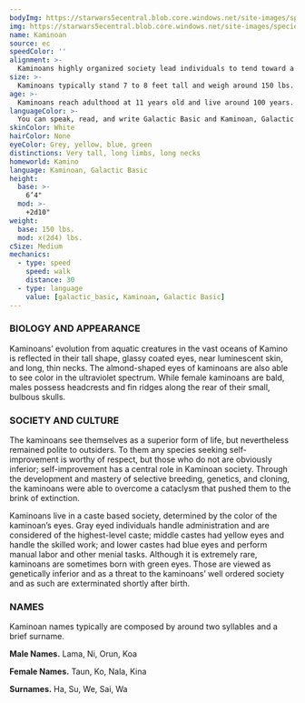 ```yaml
---
bodyImg: https://starwars5ecentral.blob.core.windows.net/site-images/species/species_Kaminoan.png
img: https://starwars5ecentral.blob.core.windows.net/site-images/species/species_Kaminoan.png
name: Kaminoan
source: ec
speedColor: ''
alignment: >-
  Kaminoans highly organized society lead individuals to tend toward a lawful alignment, though there are exceptions.
size: >-
  Kaminoans typically stand 7 to 8 feet tall and weigh around 150 lbs. Regardless of your position in that range, your size is Medium.
age: >-
  Kaminoans reach adulthood at 11 years old and live around 100 years.
languageColor: >-
  You can speak, read, and write Galactic Basic and Kaminoan, Galactic Basic. 
skinColor: White
hairColor: None
eyeColor: Grey, yellow, blue, green
distinctions: Very tall, long limbs, long necks
homeworld: Kamino
language: Kaminoan, Galactic Basic
height:
  base: >-
    6’4"
  mod: >-
    +2d10"
weight:
  base: 150 lbs.
  mod: x(2d4) lbs.
cSize: Medium
mechanics:
  - type: speed
    speed: walk
    distance: 30
  - type: language
    value: [galactic_basic, Kaminoan, Galactic Basic]
---
```

### BIOLOGY AND APPEARANCE
Kaminoans’ evolution from aquatic creatures in the vast oceans of Kamino is reflected in their tall shape, glassy coated eyes, near luminescent skin, and long, thin necks. The almond-shaped eyes of kaminoans are also able to see color in the ultraviolet spectrum. While female kaminoans are bald, males possess headcrests and fin ridges along the rear of their small, bulbous skulls.

### SOCIETY AND CULTURE
The kaminoans see themselves as a superior form of life, but nevertheless remained polite to outsiders. To them any species seeking self-improvement is worthy of respect, but those who do not are obviously inferior; self-improvement has a central role in Kaminoan society. Through the development and mastery of selective breeding, genetics, and cloning, the kaminoans were able to overcome a cataclysm that pushed them to the brink of extinction.

Kaminoans live in a caste based society, determined by the color of the kaminoan’s eyes. Gray eyed individuals handle administration and are considered of the highest-level caste; middle castes had yellow eyes and handle the skilled work; and lower castes had blue eyes and perform manual labor and other menial tasks. Although it is extremely rare, kaminoans are sometimes born with green eyes. Those are viewed as genetically inferior and as a threat to the kaminoans’ well ordered society and as such are exterminated shortly after birth.

### NAMES
Kaminoan names typically are composed by around two syllables and a brief surname.

__Male Names.__ Lama, Ni, Orun, Koa

__Female Names.__ Taun, Ko, Nala, Kina

__Surnames.__ Ha, Su, We, Sai, Wa



    